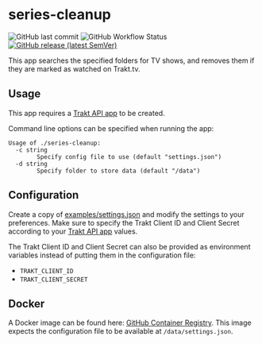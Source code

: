 # series-cleanup
![GitHub last commit](https://img.shields.io/github/last-commit/bjw-s/series-cleanup?style=flat-square)    ![GitHub Workflow Status](https://img.shields.io/github/workflow/status/bjw-s/series-cleanup/Docker%20Image%20CI?style=flat-square)    [![GitHub release (latest SemVer)](https://img.shields.io/github/v/release/bjw-s/series-cleanup?sort=semver&style=flat-square)](https://github.com/bjw-s/series-cleanup/releases/latest)

This app searches the specified folders for TV shows, and removes them if they are marked as watched on Trakt.tv.

## Usage

This app requires a [Trakt API app](https://trakt.tv/oauth/applications) to be created. 

Command line options can be specified when running the app:

```
Usage of ./series-cleanup:
  -c string
    	Specify config file to use (default "settings.json")
  -d string
    	Specify folder to store data (default "/data")
```

## Configuration

Create a copy of [examples/settings.json](examples/settings.json) and modify the settings to your preferences. Make sure to specify the Trakt Client ID and Client Secret according to your [Trakt API app](https://trakt.tv/oauth/applications) values.

The Trakt Client ID and Client Secret can also be provided as environment variables instead of putting them in the configuration file:

* `TRAKT_CLIENT_ID`
* `TRAKT_CLIENT_SECRET`

## Docker

A Docker image can be found here: [GitHub Container Registry](https://github.com/users/bjw-s/packages/container/series-cleanup/). This image expects the configuration file to be available at `/data/settings.json`.